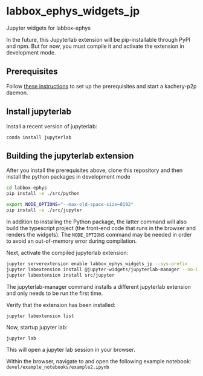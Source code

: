 # labbox_ephys_widgets_jp

Jupyter widgets for labbox-ephys

In the future, this Jupyterlab extension will be pip-installable through PyPI and npm. But for now, you must compile it and activate the extension in development mode.

## Prerequisites

Follow [these instructions](./labbox_ephys_web_server.md) to set up the prerequisites and start a kachery-p2p daemon.

## Install jupyterlab

Install a recent version of jupyterlab:

```
conda install jupyterlab
```

## Building the jupyterlab extension

After you install the prerequisites above, clone this repository and then install the python packages in development mode

```bash
cd labbox-ephys
pip install -e ./src/python

export NODE_OPTIONS="--max-old-space-size=8192"
pip install -e ./src/jupyter
```

In addition to installing the Python package, the latter command will also build the typescript project (the front-end code that runs in the browser and renders the widgets). The `NODE_OPTIONS` command may be needed in order to avoid an out-of-memory error during compilation.

Next, activate the compiled jupyterlab extension:

```bash
jupyter serverextension enable labbox_ephys_widgets_jp --sys-prefix
jupyter labextension install @jupyter-widgets/jupyterlab-manager --no-build
jupyter labextension install src/jupyter
```

The jupyterlab-manager command installs a different jupyterlab extension and only needs to be run the first time.

Verify that the extension has been installed:

```
jupyter labextension list
```

Now, startup jupyter lab:

```
jupyter lab
```

This will open a jupyter lab session in your browser.

Within the browser, navigate to and open the following example notebook: `devel/example_notebooks/example2.ipynb`
